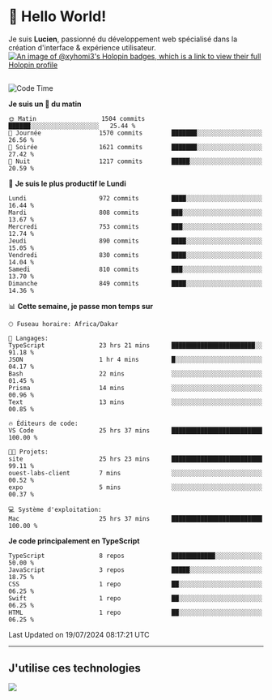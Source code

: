 # 👋 Hello World!

Je suis **Lucien**, passionné du développement web spécialisé dans la création d'interface & expérience utilisateur.
[![An image of @xyhomi3's Holopin badges, which is a link to view their full Holopin profile](https://holopin.me/xyhomi3)](https://holopin.io/@xyhomi3)

##

<!--START_SECTION:waka-->
![Code Time](http://img.shields.io/badge/Code%20Time-1%2C534%20hrs%2044%20mins-blue)

**Je suis un 🐤 du matin** 

```text
🌞 Matin                  1504 commits        ██████░░░░░░░░░░░░░░░░░░░   25.44 % 
🌆 Journée                1570 commits        ███████░░░░░░░░░░░░░░░░░░   26.56 % 
🌃 Soirée                 1621 commits        ███████░░░░░░░░░░░░░░░░░░   27.42 % 
🌙 Nuit                   1217 commits        █████░░░░░░░░░░░░░░░░░░░░   20.59 % 
```
📅 **Je suis le plus productif le Lundi** 

```text
Lundi                    972 commits         ████░░░░░░░░░░░░░░░░░░░░░   16.44 % 
Mardi                    808 commits         ███░░░░░░░░░░░░░░░░░░░░░░   13.67 % 
Mercredi                 753 commits         ███░░░░░░░░░░░░░░░░░░░░░░   12.74 % 
Jeudi                    890 commits         ████░░░░░░░░░░░░░░░░░░░░░   15.05 % 
Vendredi                 830 commits         ████░░░░░░░░░░░░░░░░░░░░░   14.04 % 
Samedi                   810 commits         ███░░░░░░░░░░░░░░░░░░░░░░   13.70 % 
Dimanche                 849 commits         ████░░░░░░░░░░░░░░░░░░░░░   14.36 % 
```


📊 **Cette semaine, je passe mon temps sur** 

```text
🕑︎ Fuseau horaire: Africa/Dakar

💬 Langages: 
TypeScript               23 hrs 21 mins      ███████████████████████░░   91.18 % 
JSON                     1 hr 4 mins         █░░░░░░░░░░░░░░░░░░░░░░░░   04.17 % 
Bash                     22 mins             ░░░░░░░░░░░░░░░░░░░░░░░░░   01.45 % 
Prisma                   14 mins             ░░░░░░░░░░░░░░░░░░░░░░░░░   00.96 % 
Text                     13 mins             ░░░░░░░░░░░░░░░░░░░░░░░░░   00.85 % 

🔥 Éditeurs de code: 
VS Code                  25 hrs 37 mins      █████████████████████████   100.00 % 

🐱‍💻 Projets: 
site                     25 hrs 23 mins      █████████████████████████   99.11 % 
ouest-labs-client        7 mins              ░░░░░░░░░░░░░░░░░░░░░░░░░   00.52 % 
expo                     5 mins              ░░░░░░░░░░░░░░░░░░░░░░░░░   00.37 % 

💻 Système d'exploitation: 
Mac                      25 hrs 37 mins      █████████████████████████   100.00 % 
```

**Je code principalement en TypeScript** 

```text
TypeScript               8 repos             ████████████░░░░░░░░░░░░░   50.00 % 
JavaScript               3 repos             █████░░░░░░░░░░░░░░░░░░░░   18.75 % 
CSS                      1 repo              ██░░░░░░░░░░░░░░░░░░░░░░░   06.25 % 
Swift                    1 repo              ██░░░░░░░░░░░░░░░░░░░░░░░   06.25 % 
HTML                     1 repo              ██░░░░░░░░░░░░░░░░░░░░░░░   06.25 % 
```




 Last Updated on 19/07/2024 08:17:21 UTC
<!--END_SECTION:waka-->
---

## J'utilise ces technologies

<p align="left">
  <a href="https://skillicons.dev">
    <img src="https://skillicons.dev/icons?i=ts,js,md,scss,tailwind,react,docker,express,astro,vite,nextjs,vercel,figma,ableton" />
  </a>
</p>

